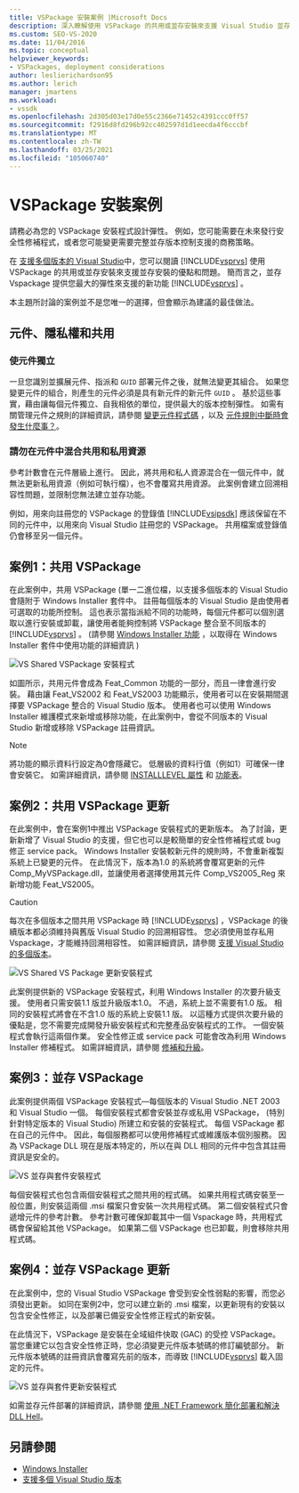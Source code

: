 ```yaml
---
title: VSPackage 安裝案例 |Microsoft Docs
description: 深入瞭解使用 VSPackage 的共用或並存安裝來支援 Visual Studio 並存安裝的最佳作法。
ms.custom: SEO-VS-2020
ms.date: 11/04/2016
ms.topic: conceptual
helpviewer_keywords:
- VSPackages, deployment considerations
author: leslierichardson95
ms.author: lerich
manager: jmartens
ms.workload:
- vssdk
ms.openlocfilehash: 2d305d03e17d0e55c2366e71452c4391ccc0ff57
ms.sourcegitcommit: f2916d8fd296b92cc402597d1d1eecda4f6cccbf
ms.translationtype: MT
ms.contentlocale: zh-TW
ms.lasthandoff: 03/25/2021
ms.locfileid: "105060740"
---
```

# <a name="vspackage-setup-scenarios"></a>VSPackage 安裝案例

請務必為您的 VSPackage 安裝程式設計彈性。 例如，您可能需要在未來發行安全性修補程式，或者您可能變更需要完整並存版本控制支援的商務策略。

在 [支援多個版本的 Visual Studio](../../extensibility/supporting-multiple-versions-of-visual-studio.md)中，您可以閱讀 [!INCLUDE[vsprvs](../../code-quality/includes/vsprvs_md.md)] 使用 VSPackage 的共用或並存安裝來支援並存安裝的優點和問題。 簡而言之，並存 Vspackage 提供您最大的彈性來支援的新功能 [!INCLUDE[vsprvs](../../code-quality/includes/vsprvs_md.md)] 。

本主題所討論的案例並不是您唯一的選擇，但會顯示為建議的最佳做法。

## <a name="components-privacy-and-sharing"></a>元件、隱私權和共用

### <a name="make-your-components-independent"></a>使元件獨立

一旦您識別並擴展元件、指派和 `GUID` 部署元件之後，就無法變更其組合。 如果您變更元件的組合，則產生的元件必須是具有新元件的新元件 `GUID` 。 基於這些事實，藉由讓每個元件獨立、自我相依的單位，提供最大的版本控制彈性。 如需有關管理元件之規則的詳細資訊，請參閱 [變更元件程式碼](/windows/desktop/Msi/changing-the-component-code) ，以及 [元件規則中斷時會發生什麼事？](/windows/desktop/Msi/what-happens-if-the-component-rules-are-broken)。

### <a name="do-not-mix-shared-and-private-resources-in-a-component"></a>請勿在元件中混合共用和私用資源

參考計數會在元件層級上進行。 因此，將共用和私人資源混合在一個元件中，就無法更新私用資源（例如可執行檔），也不會覆寫共用資源。 此案例會建立回溯相容性問題，並限制您無法建立並存功能。

例如，用來向註冊您的 VSPackage 的登錄值 [!INCLUDE[vsipsdk](../../extensibility/includes/vsipsdk_md.md)] 應該保留在不同的元件中，以用來向 Visual Studio 註冊您的 VSPackage。 共用檔案或登錄值仍會移至另一個元件。

## <a name="scenario-1-shared-vspackage"></a>案例1：共用 VSPackage

在此案例中，共用 VSPackage (單一二進位檔，以支援多個版本的 Visual Studio 會隨附于 Windows Installer 套件中。 註冊每個版本的 Visual Studio 是由使用者可選取的功能所控制。 這也表示當指派給不同的功能時，每個元件都可以個別選取以進行安裝或卸載，讓使用者能夠控制將 VSPackage 整合至不同版本的 [!INCLUDE[vsprvs](../../code-quality/includes/vsprvs_md.md)] 。  (請參閱 [Windows Installer 功能](/windows/desktop/Msi/windows-installer-features) ，以取得在 Windows Installer 套件中使用功能的詳細資訊 ) 

![VS Shared VSPackage 安裝程式](../../extensibility/internals/media/vs_sharedpackage.gif "VS_SharedPackage")

如圖所示，共用元件會成為 Feat_Common 功能的一部分，而且一律會進行安裝。 藉由讓 Feat_VS2002 和 Feat_VS2003 功能顯示，使用者可以在安裝期間選擇要 VSPackage 整合的 Visual Studio 版本。 使用者也可以使用 Windows Installer 維護模式來新增或移除功能，在此案例中，會從不同版本的 Visual Studio 新增或移除 VSPackage 註冊資訊。

> [!NOTE]
> 將功能的顯示資料行設定為0會隱藏它。 低層級的資料行值（例如1）可確保一律會安裝它。 如需詳細資訊，請參閱 [INSTALLLEVEL 屬性](/windows/desktop/Msi/installlevel) 和 [功能表](/windows/desktop/Msi/feature-table)。

## <a name="scenario-2-shared-vspackage-update"></a>案例2：共用 VSPackage 更新

在此案例中，會在案例1中推出 VSPackage 安裝程式的更新版本。 為了討論，更新新增了 Visual Studio 的支援，但它也可以是較簡單的安全性修補程式或 bug 修正 service pack。 Windows Installer 安裝較新元件的規則時，不會重新複製系統上已變更的元件。 在此情況下，版本為1.0 的系統將會覆寫更新的元件 Comp_MyVSPackage.dll，並讓使用者選擇使用其元件 Comp_VS2005_Reg 來新增功能 Feat_VS2005。

> [!CAUTION]
> 每次在多個版本之間共用 VSPackage 時 [!INCLUDE[vsprvs](../../code-quality/includes/vsprvs_md.md)] ，VSPackage 的後續版本都必須維持與舊版 Visual Studio 的回溯相容性。 您必須使用並存私用 Vspackage，才能維持回溯相容性。 如需詳細資訊，請參閱 [支援 Visual Studio 的多個版本](../../extensibility/supporting-multiple-versions-of-visual-studio.md)。

![VS Shared VS Package 更新安裝程式](../../extensibility/internals/media/vs_sharedpackageupdate.gif "VS_SharedPackageUpdate")

此案例提供新的 VSPackage 安裝程式，利用 Windows Installer 的次要升級支援。 使用者只需安裝1.1 版並升級版本1.0。 不過，系統上並不需要有1.0 版。 相同的安裝程式將會在不含1.0 版的系統上安裝1.1 版。 以這種方式提供次要升級的優點是，您不需要完成開發升級安裝程式和完整產品安裝程式的工作。 一個安裝程式會執行這兩個作業。 安全性修正或 service pack 可能會改為利用 Windows Installer 修補程式。 如需詳細資訊，請參閱 [修補和升級](/windows/desktop/Msi/patching-and-upgrades)。

## <a name="scenario-3-side-by-side-vspackage"></a>案例3：並存 VSPackage

此案例提供兩個 VSPackage 安裝程式—每個版本的 Visual Studio .NET 2003 和 Visual Studio 一個。 每個安裝程式都會安裝並存或私用 VSPackage， (特別針對特定版本的 Visual Studio) 所建立和安裝的安裝程式。 每個 VSPackage 都在自己的元件中。 因此，每個服務都可以使用修補程式或維護版本個別服務。 因為 VSPackage DLL 現在是版本特定的，所以在與 DLL 相同的元件中包含其註冊資訊是安全的。

![VS 並存與套件安裝程式](../../extensibility/internals/media/vs_sbys_package.gif "VS_SbyS_Package")

每個安裝程式也包含兩個安裝程式之間共用的程式碼。 如果共用程式碼安裝至一般位置，則安裝這兩個 .msi 檔案只會安裝一次共用程式碼。 第二個安裝程式只會遞增元件的參考計數。 參考計數可確保卸載其中一個 Vspackage 時，共用程式碼會保留給其他 VSPackage。 如果第二個 VSPackage 也已卸載，則會移除共用程式碼。

## <a name="scenario-4-side-by-side-vspackage-update"></a>案例4：並存 VSPackage 更新

在此案例中，您的 Visual Studio VSPackage 會受到安全性弱點的影響，而您必須發出更新。 如同在案例2中，您可以建立新的 .msi 檔案，以更新現有的安裝以包含安全性修正，以及部署已備妥安全性修正程式的新安裝。

在此情況下，VSPackage 是安裝在全域組件快取 (GAC) 的受控 VSPackage。 當您重建它以包含安全性修正時，您必須變更元件版本號碼的修訂編號部分。 新元件版本號碼的註冊資訊會覆寫先前的版本，而導致 [!INCLUDE[vsprvs](../../code-quality/includes/vsprvs_md.md)] 載入固定的元件。

![VS 並存與套件更新安裝程式](../../extensibility/internals/media/vs_sbys_packageupdate.gif "VS_SbyS_PackageUpdate")

如需並存元件部署的詳細資訊，請參閱 [使用 .NET Framework 簡化部署和解決 DLL Hell](/previous-versions/dotnet/articles/ms973843(v=msdn.10))。

## <a name="see-also"></a>另請參閱

- [Windows Installer](/windows/desktop/Msi/windows-installer-portal)
- [支援多個 Visual Studio 版本](../../extensibility/supporting-multiple-versions-of-visual-studio.md)